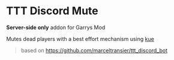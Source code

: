 # TTT Discord Mute

**Server-side only** addon for Garrys Mod

Mutes dead players with a best effort mechanism using [kue](https://github.com/Automattic/kue)

> based on https://github.com/marceltransier/ttt_discord_bot
